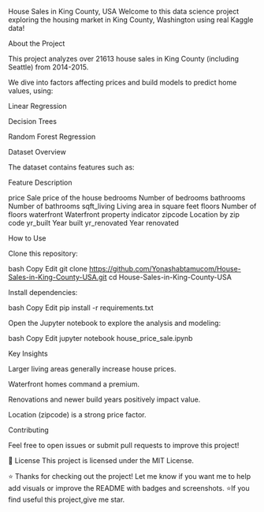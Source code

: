 House Sales in King County, USA
Welcome to this data science project exploring the housing market in King County, Washington using real Kaggle data!


 About the Project

 
This project analyzes over 21613 house sales in King County (including Seattle) from 2014-2015.


We dive into factors affecting prices and build models to predict home values, using:

Linear Regression

Decision Trees

Random Forest Regression


Dataset Overview

The dataset contains features such as:


Feature	Description

price        	Sale price of the house
bedrooms	     Number of bedrooms
bathrooms	    Number of bathrooms
sqft_living	  Living area in square feet
floors       	Number of floors
waterfront   	Waterfront property indicator
zipcode	      Location by zip code
yr_built     	Year built
yr_renovated 	Year renovated


 How to Use

 
Clone this repository:

bash
Copy
Edit
git clone https://github.com/Yonashabtamucom/House-Sales-in-King-County-USA.git
cd House-Sales-in-King-County-USA


Install dependencies:

bash
Copy
Edit
pip install -r requirements.txt


Open the Jupyter notebook to explore the analysis and modeling:


bash
Copy
Edit
jupyter notebook house_price_sale.ipynb


 Key Insights


Larger living areas generally increase house prices.

Waterfront homes command a premium.

Renovations and newer build years positively impact value.

Location (zipcode) is a strong price factor.


 Contributing

 
Feel free to open issues or submit pull requests to improve this project!


📄 License
This project is licensed under the MIT License.

⭐ Thanks for checking out the project! Let me know if you want me to help add visuals or improve the README with badges and screenshots.
⭐If you find useful this project,give me star.


